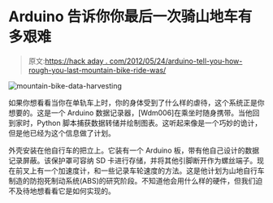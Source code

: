 # Arduino 告诉你你最后一次骑山地车有多艰难

> 原文:[https://hack aday . com/2012/05/24/arduino-tell-you-how-rough-you-last-mountain-bike-ride-was/](https://hackaday.com/2012/05/24/arduino-tells-you-how-rough-your-last-mountain-bike-ride-was/)

![](../Images/baf6d085ba0d40972d9d2e100eed92a1.png "mountain-bike-data-harvesting")

如果你想看看当你在单轨车上时，你的身体受到了什么样的虐待，这个系统正是你想要的。这是一个 Arduino 数据记录器，[Wdm006]在乘坐时随身携带。当他回到家时，Python 脚本捕获数据转储并绘制图表。这听起来像是一个巧妙的诡计，但是他已经为这个信息做了计划。

外壳安装在他自行车的把立上。它装有一个 Arduino 板，带有他自己设计的数据记录屏蔽。该保护罩可容纳 SD 卡进行存储，并将其他引脚断开作为螺丝端子。现在前叉上有一个加速度计，和一些记录车轮速度的方法。这是他计划为山地自行车制造的防抱死制动系统(ABS)的研究阶段。不知道他会用什么样的硬件，但我们迫不及待地想看看它是如何实现的。